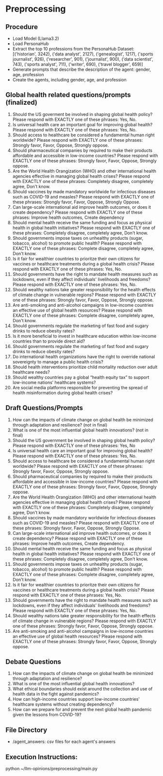 # Preprocessing 

## Procedure
* Load Model (Llama3.2)
* Load PersonaHub
* Extract the top 10 professions from the PersonaHub Dataset: [('historian', 3242), ('data analyst', 2127), ('genealogist', 1217), ('sports journalist', 926), ('researcher', 901), ('journalist', 900), ('data scientist', 743), ('sports analyst', 711), ('writer', 690), ('travel blogger', 659)]
* Generate prompts that describe the description of the agent: gender, age, profession
* Create the agents, including gender, age, and profession

## Global health related questions/prompts (finalized)
1. Should the US goverment be involved in shaping global health policy? Please respond with EXACTLY one of these phrases: Yes, No.
2. Is universal health care an important goal for improving global health? Please respond with EXACTLY one of these phrases: Yes, No.
3. Should access to healthcare be considered a fundamental human right worldwide? Please respond with EXACTLY one of these phrases: Strongly favor, Favor, Oppose, Strongly oppose.
4. Should pharmaceutical companies by required to make their products affordable and accessible in low-income countries? Please respond with EXACTLY one of these phrases: Strongly favor, Favor, Oppose, Strongly oppose.
5. Are the World Health Orangization (WHO) and other international health agencies effective in managing global health crises? Please respond with EXACTLY one of these phrases: Completely disagree, completely agree, Don't know.
6. Should vaccines by made mandatory worldwide for infectious diseases such as COVID-19 and measles? Please respond with EXACTLY one of these phrases: Strongly favor, Favor, Oppose, Strongly Oppose.
7. Can large-scale international aid improve health outcomes, or does it create dependency? Please respond with EXACTLY one of these phrases: Improve health outcomes, Create dependency
8. Should mental health receive the same funding and focus as physical health in global health initiatives? Please respond with EXACTLY one of these phrases: Completely disagree, completely agree, Don't know.
9. Should governments impose taxes on unhealthy products (sugar, tobacco, alcohol) to promote public health? Please respond with EXACTLY one of these phrases: Complete disagree, completely agree, Don't know.
10. Is it fair for wealthier countries to prioritze their own citizens for vaccines or healthcare treatments during a global health crisis? Please respond with EXACTLY one of these phrases: Yes, No.
11. Should governments have the right to mandate health measures such as lockdowns, even if they affect individuals' livelihoods and freedoms? Please respond with EXACTLY one of these phrases: Yes, No.
12. Should wealthy nations take greater responsibility for the health effects of climate change in vulnerable regions? Please respond with EXACTLY one of these phrases: Strongly favor, Favor, Oppose, Strongly oppose.
13. Are anti-smoking and anti-alcohol campaigns in low-income countries an effective use of global health resources? Please respond with EXACTLY one of these phrases: Complete disagree, completely agree, Don't know.
14. Should governments regulate the marketing of fast food and sugary drinks to reduce obesity rates?
15. Is it more beneficial to invest in healthcare education within low-income countries than to provide direct aid?
16. Should governments regulate the marketing of fast food and sugary drinks to reduce obesity rates?
17. Do international health organizations have the right to override national sovereignty to manage a public health crisis?
18. Should health interventions prioritize child mortality reduction over adult healthcare needs?
19. Should wealthy countries pay a global “health equity tax” to support low-income nations’ healthcare systems?
20. Are social media platforms responsible for preventing the spread of health misinformation during global health crises?



## Draft Questions/Prompts
1. How can the impacts of climate change on global health be minimized through adaptation and resilience? (not in final)
2. What is one of the most influential global health innovations? (not in final)
3. Should the US government be involved in shaping global health policy? Please respond with EXACTLY one of these phrases: Yes, No
4. Is universal health care an important goal for improving global health? Please respond with EXACTLY one of these phrases: Yes, No.
5. Should access to healthcare be considered a fundamental human right worldwide? Please respond with EXACTLY one of these phrases: Strongly favor, Favor, Oppose, Strongly oppose.
6. Should pharmaceutical companies by required to make their products affordable and accessible in low-income countries? Please respond with EXACTLY one of these phrases: Strongly favor, Favor, Oppose, Strongly oppose.
7. Are the World Health Orangization (WHO) and other international health agencies effective in managing global health crises? Please respond with EXACTLY one of these phrases: Completely disagree, completely agree, Don't know.
8. Should vaccines by made mandatory worldwide for infectious diseases such as COVID-19 and measles? Please respond with EXACTLY one of these phrases: Strongly favor, Favor, Oppose, Strongly Oppose.
9. Can large-scale international aid improve health outcomes, or does it create dependency? Please respond with EXACTLY one of these phrases: Improve health outcomes, Create dependency.
10. Should mental health receive the same funding and focus as physical health in global health initiatives? Please respond with EXACTLY one of these phrases: Completely disagree, completely agree, Don't know.
11. Should governments impose taxes on unhealthy products (sugar, tobacco, alcohol) to promote public health? Please respond with EXACTLY one of these phrases: Complete disagree, completely agree, Don't know.
12. Is it fair for wealthier countries to prioritze their own citizens for vaccines or healthcare treatments during a global health crisis? Please respond with EXACTLY one of these phrases: Yes, No.
13. Should governments have the right to mandate health measures such as lockdowns, even if they affect individuals' livelihoods and freedoms? Please respond with EXACTLY one of these phrases: Yes, No.
14. Should wealthy nations take greater responsibility for the health effects of climate change in vulnerable regions? Please respond with EXACTLY one of these phrases: Strongly favor, Favor, Oppose, Strongly oppose.
15. Are anti-smoking and anti-alcohol campaigns in low-income countries an effective use of global health resources? Please respond with EXACTLY one of these phrases: Strongly favor, Favor, Oppose, Strongly oppose.

## Debate Questions
1. How can the impacts of climate change on global health be minimized through adaptation and resilience? 
2. What is one of the most influential global health innovations? 
3. What ethical boundaries should exist around the collection and use of health data in the fight against pandemics?
4. How can high-income countries support low-income countries' healthcare systems without creating dependency?
5. How can we prepare for and prevent the next global health pandemic given the lessons from COVID-19?

## File Directory
* /agent_answers: csv files for each agent's answers

## Execution Instructions:
python ~/llm-opinions/preprocessing/main.py



    
